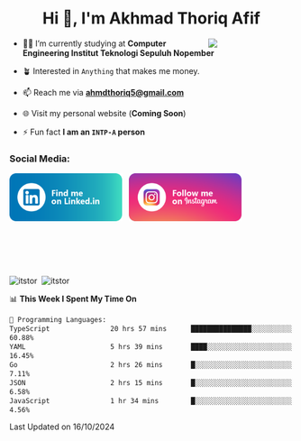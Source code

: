 <h1 align="center">Hi 👋, I'm Akhmad Thoriq Afif</h1>

<img align="right" src="https://i.giphy.com/media/VbnUQpnihPSIgIXuZv/giphy.webp" style="width:30%;">

- 👨‍🎓 I’m currently studying at **Computer Engineering Institut Teknologi Sepuluh Nopember**

- 🪴 Interested in `Anything` that makes me money.

- 📫 Reach me via **ahmdthoriq5@gmail.com**

- 🌐 Visit my personal website (**Coming Soon**)

- ⚡ Fun fact **I am an `INTP-A` person**

<h3 align="left">Social Media:</h3>
<p align="left">
<a href="https://linkedin.com/in/akhmad-thoriq-afif" target="_blank"><img align="center" src="./images/linkedin.png" alt="akhmad-thoriq-afif" width="200" /></a>&nbsp;&nbsp;
<a href="https://instagram.com/ahmdthoriq_" target="_blank"><img align="center" src="./images/instagram.png" alt="ahmdthoriq_"width="200" /></a>
</p>
</br>
</br>
</br>
</br>
<p><img align="center" src="https://github-readme-stats.vercel.app/api?username=itstor&show_icons=true&locale=en&theme=nord" alt="itstor" height="170"/>&nbsp;&nbsp;<img align="center" src="https://github-readme-stats.vercel.app/api/top-langs?username=itstor&show_icons=true&locale=en&layout=compact&theme=nord" alt="itstor" height="170" /></p>

<!--START_SECTION:waka-->
📊 **This Week I Spent My Time On** 

```text
💬 Programming Languages: 
TypeScript               20 hrs 57 mins      ███████████████░░░░░░░░░░   60.88% 
YAML                     5 hrs 39 mins       ████░░░░░░░░░░░░░░░░░░░░░   16.45% 
Go                       2 hrs 26 mins       █░░░░░░░░░░░░░░░░░░░░░░░░   7.11% 
JSON                     2 hrs 15 mins       █░░░░░░░░░░░░░░░░░░░░░░░░   6.58% 
JavaScript               1 hr 34 mins        █░░░░░░░░░░░░░░░░░░░░░░░░   4.56%

```


 Last Updated on 16/10/2024
<!--END_SECTION:waka-->
